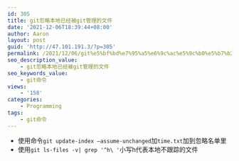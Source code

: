 ```yaml
---
id: 305
title: git忽略本地已经被git管理的文件
date: '2021-12-06T18:39:44+08:00'
author: Aaron
layout: post
guid: 'http://47.101.191.3/?p=305'
permalink: /2021/12/06/git%e5%bf%bd%e7%95%a5%e6%9c%ac%e5%9c%b0%e5%b7%b2%e7%bb%8f%e8%a2%abgit%e7%ae%a1%e7%90%86%e7%9a%84%e6%96%87%e4%bb%b6/
seo_description_value:
    - git忽略本地已经被git管理的文件
seo_keywords_value:
    - git命令
views:
    - '158'
categories:
    - Programming
tags:
    - git命令
---
```


- 使用命令`git update-index —assume-unchanged`加`time.txt`加到忽略名单里
- 使用`git ls-files -v| grep '^h\ '`小写h代表本地不跟踪的文件
